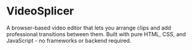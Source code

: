 # VideoSplicer
A browser-based video editor that lets you arrange clips and add professional transitions between them. Built with pure HTML, CSS, and JavaScript - no frameworks or backend required.
